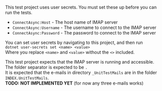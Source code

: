 ﻿This test project uses user secrets.
You must set these up before you can run the tests.

 - `ConnectAsync:Host` - The host name of IMAP server
 - `ConnectAsync:Username` - The username to connect to the IMAP server
 - `ConnectAsync:Password` - The password to connect to the IMAP server

You can set user secrets by navigating to this project, and then run  
`dotnet user-secrets set <name> <value>`  
Where you replace `<name>` and `<value>` without the `<>` included.

This test project expects that the IMAP server is running and accessible.\
The folder separator is expected to be `.`\
It is expected that the e-mails in directory `_UnitTestMails` are in the folder `INDEX.UnitTestMails`.\
**TODO: NOT IMPLEMENTED YET** (for now any three e-mails works)
